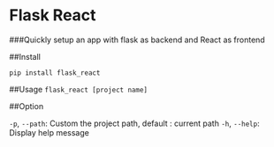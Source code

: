 # Flask React 
###Quickly setup an app with flask as backend and React as frontend

##Install

`
pip install flask_react
`

##Usage
`
flask_react [project name] 
`

##Option

`-p`, `--path`: Custom the project path, default : current path
`-h`, `--help`: Display help message

